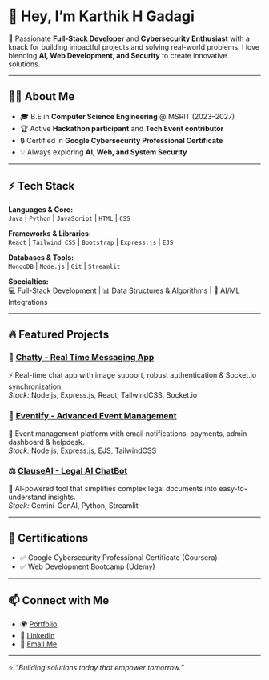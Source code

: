 # 👋 Hey, I’m Karthik H Gadagi  

🚀 Passionate **Full-Stack Developer** and **Cybersecurity Enthusiast** with a knack for building impactful projects and solving real-world problems. I love blending **AI, Web Development, and Security** to create innovative solutions.  

---

## 🧑‍💻 About Me
- 🎓 B.E in **Computer Science Engineering** @ MSRIT (2023–2027)  
- 🏆 Active **Hackathon participant** and **Tech Event contributor**  
- 🔒 Certified in **Google Cybersecurity Professional Certificate**  
- 💡 Always exploring **AI, Web, and System Security**  

---

## ⚡ Tech Stack  
**Languages & Core:**  
`Java` | `Python` | `JavaScript` | `HTML` | `CSS`  

**Frameworks & Libraries:**  
`React` | `Tailwind CSS` | `Bootstrap` | `Express.js` | `EJS`  

**Databases & Tools:**  
`MongoDB` | `Node.js` | `Git` | `Streamlit`  

**Specialties:**  
💻 Full-Stack Development | 📊 Data Structures & Algorithms | 🤖 AI/ML Integrations  

---

## 🔥 Featured Projects  

### 📨 [Chatty - Real Time Messaging App](https://chatty-try6.onrender.com/)  
⚡ Real-time chat app with image support, robust authentication & Socket.io synchronization.  
*Stack:* Node.js, Express.js, React, TailwindCSS, Socket.io  

### 🎉 [Eventify - Advanced Event Management](https://eventify-uazq.onrender.com/)  
📅 Event management platform with email notifications, payments, admin dashboard & helpdesk.  
*Stack:* Node.js, Express.js, EJS, TailwindCSS  

### ⚖️ [ClauseAI - Legal AI ChatBot](https://github.com/Karthik0956A/clauseai)  
🤖 AI-powered tool that simplifies complex legal documents into easy-to-understand insights.  
*Stack:* Gemini-GenAI, Python, Streamlit  

---

## 📜 Certifications
- ✅ Google Cybersecurity Professional Certificate (Coursera)  
- ✅ Web Development Bootcamp (Udemy)  

---

## 📫 Connect with Me  
- 🌍 [Portfolio](https://github.com/Karthik0956A)  
- 💼 [LinkedIn](https://www.linkedin.com/in/karthik-h-gadagi-34aa53277/)  
- 📧 [Email Me](mailto:khghmg@gmail.com)  

---

⭐️ *“Building solutions today that empower tomorrow.”*  
